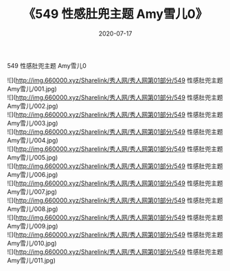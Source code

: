 ﻿---
layout: post
title:  《549 性感肚兜主题 Amy雪儿0》
date:   2020-07-17
img: http://img.660000.xyz/Sharelink/秀人网/秀人网第01部分/549 性感肚兜主题 Amy雪儿0/000.jpg
categories: [美女, 清纯, 唯美]
---

549 性感肚兜主题 Amy雪儿0

  ![](http://img.660000.xyz/Sharelink/秀人网/秀人网第01部分/549 性感肚兜主题 Amy雪儿/001.jpg) <br> ![](http://img.660000.xyz/Sharelink/秀人网/秀人网第01部分/549 性感肚兜主题 Amy雪儿/002.jpg) <br> ![](http://img.660000.xyz/Sharelink/秀人网/秀人网第01部分/549 性感肚兜主题 Amy雪儿/003.jpg) <br> ![](http://img.660000.xyz/Sharelink/秀人网/秀人网第01部分/549 性感肚兜主题 Amy雪儿/004.jpg) <br> ![](http://img.660000.xyz/Sharelink/秀人网/秀人网第01部分/549 性感肚兜主题 Amy雪儿/005.jpg) <br> ![](http://img.660000.xyz/Sharelink/秀人网/秀人网第01部分/549 性感肚兜主题 Amy雪儿/006.jpg) <br> ![](http://img.660000.xyz/Sharelink/秀人网/秀人网第01部分/549 性感肚兜主题 Amy雪儿/007.jpg) <br> ![](http://img.660000.xyz/Sharelink/秀人网/秀人网第01部分/549 性感肚兜主题 Amy雪儿/008.jpg) <br> ![](http://img.660000.xyz/Sharelink/秀人网/秀人网第01部分/549 性感肚兜主题 Amy雪儿/009.jpg) <br> ![](http://img.660000.xyz/Sharelink/秀人网/秀人网第01部分/549 性感肚兜主题 Amy雪儿/010.jpg) <br> ![](http://img.660000.xyz/Sharelink/秀人网/秀人网第01部分/549 性感肚兜主题 Amy雪儿/011.jpg) <br>